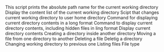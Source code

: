 This script prints the absolute path name for the current working directory
Display the content list of the current working directory
Scipt that changes current working directory to user home directory
Command for displaying current directory contents in a long format
Command to display current directory contents, including hidden files in ling format
Display current directory contents
Creating a directory inside another directory
Moving a file from one directory to another
Deleting a file
Deletig a directory
Changing working directory to previous one
Listing files
File type
